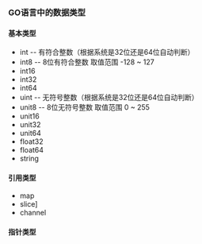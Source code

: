 ### GO语言中的数据类型

#### 基本类型

* int -- 有符合整数（根据系统是32位还是64位自动判断）
* int8 -- 8位有符合整数 取值范围 -128 ~ 127
* int16
* int32
* int64
* uint -- 无符号整数（根据系统是32位还是64位自动判断）
* unit8 -- 8位无符号整数 取值范围 0 ~ 255
* unit16
* unit32
* unit64
* float32
* float64
* string

#### 引用类型

* map
* slice]
* channel

#### 指针类型

